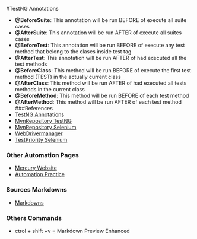 #TestNG Annotations
- **@BeforeSuite**: This annotation will be run BEFORE of execute all suite cases 
- **@AfterSuite**: This annotation will be run AFTER of execute all suites cases 
- **@BeforeTest**: This annotation will be run BEFORE of execute any test method that belong to the clases inside test tag
- **@AfterTest**: This annotation will be run AFTER of had executed all the test methods
- **@BeforeClass**: This method will be run BEFORE of execute the first test method (TEST) in the actually current class
- **@AfterClass**:  This method will be run AFTER of had executed all tests methods in the current class 
- **@BeforeMethod**: This method will be run BEFORE of each test method
- **@AfterMethod**: This method will be run AFTER of each test method
###References
- [TestNG Annotations](https://www.javarticles.com/2015/04/testng-annotations.html)
- [MvnRepository TestNG](https://mvnrepository.com/artifact/org.testng/testng)
- [MvnRepository Selenium](https://mvnrepository.com/artifact/org.seleniumhq.selenium/selenium-java)
- [WebDrivermanager](https://github.com/bonigarcia/webdrivermanager)
- [TestPriority Selenium](https://www.guru99.com/test-case-priority-testng.html)















### Other Automation Pages
- [Mercury Website](http://newtours.demoaut.com/mercurywelcome.php)
- [Automation Practice](http://automationpractice.com/index.php)
### Sources Markdowns
- [Markdowns](https://github.com/susannalles/MinimalEditions/wiki/B%C3%A1sicos-Markdown)
### Others Commands 
- ctrol + shift +v = Markdown Preview Enhanced